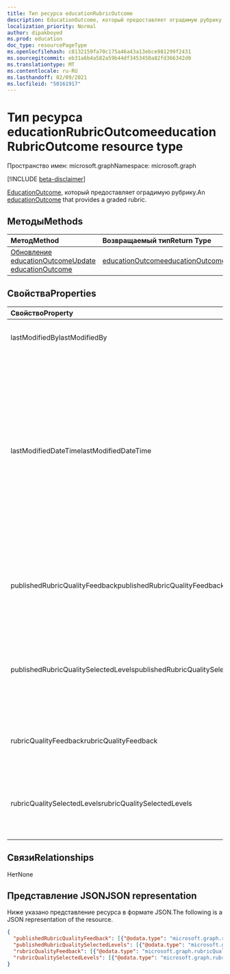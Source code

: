 ```yaml
---
title: Тип ресурса educationRubricOutcome
description: EducationOutcome, который предоставляет оградимую рубрику
localization_priority: Normal
author: dipakboyed
ms.prod: education
doc_type: resourcePageType
ms.openlocfilehash: c8132159fa70c175a46a43a13ebce981299f2431
ms.sourcegitcommit: eb31a6b4a582a59b44df3453450a82fd366342d0
ms.translationtype: MT
ms.contentlocale: ru-RU
ms.lasthandoff: 02/09/2021
ms.locfileid: "50161917"
---
```

# <a name="educationrubricoutcome-resource-type"></a><span data-ttu-id="b907f-103">Тип ресурса educationRubricOutcome</span><span class="sxs-lookup"><span data-stu-id="b907f-103">educationRubricOutcome resource type</span></span>

<span data-ttu-id="b907f-104">Пространство имен: microsoft.graph</span><span class="sxs-lookup"><span data-stu-id="b907f-104">Namespace: microsoft.graph</span></span>

[!INCLUDE [beta-disclaimer](../../includes/beta-disclaimer.md)]

<span data-ttu-id="b907f-105">[EducationOutcome,](educationoutcome.md) который предоставляет оградимую рубрику.</span><span class="sxs-lookup"><span data-stu-id="b907f-105">An [educationOutcome](educationoutcome.md) that provides a graded rubric.</span></span>

## <a name="methods"></a><span data-ttu-id="b907f-106">Методы</span><span class="sxs-lookup"><span data-stu-id="b907f-106">Methods</span></span>

| <span data-ttu-id="b907f-107">Метод</span><span class="sxs-lookup"><span data-stu-id="b907f-107">Method</span></span>       | <span data-ttu-id="b907f-108">Возвращаемый тип</span><span class="sxs-lookup"><span data-stu-id="b907f-108">Return Type</span></span> | <span data-ttu-id="b907f-109">Описание</span><span class="sxs-lookup"><span data-stu-id="b907f-109">Description</span></span> |
|:-------------|:------------|:------------|
| [<span data-ttu-id="b907f-110">Обновление educationOutcome</span><span class="sxs-lookup"><span data-stu-id="b907f-110">Update educationOutcome</span></span>](../api/educationoutcome-update.md) | [<span data-ttu-id="b907f-111">educationOutcome</span><span class="sxs-lookup"><span data-stu-id="b907f-111">educationOutcome</span></span>](educationoutcome.md) | <span data-ttu-id="b907f-112">Обновление объекта educationOutcome.</span><span class="sxs-lookup"><span data-stu-id="b907f-112">Update educationOutcome object.</span></span> |

## <a name="properties"></a><span data-ttu-id="b907f-113">Свойства</span><span class="sxs-lookup"><span data-stu-id="b907f-113">Properties</span></span>

| <span data-ttu-id="b907f-114">Свойство</span><span class="sxs-lookup"><span data-stu-id="b907f-114">Property</span></span>     | <span data-ttu-id="b907f-115">Тип</span><span class="sxs-lookup"><span data-stu-id="b907f-115">Type</span></span>        | <span data-ttu-id="b907f-116">Описание</span><span class="sxs-lookup"><span data-stu-id="b907f-116">Description</span></span> |
|:-------------|:------------|:------------|
|<span data-ttu-id="b907f-117">lastModifiedBy</span><span class="sxs-lookup"><span data-stu-id="b907f-117">lastModifiedBy</span></span>|[<span data-ttu-id="b907f-118">identitySet</span><span class="sxs-lookup"><span data-stu-id="b907f-118">identitySet</span></span>](identityset.md)|<span data-ttu-id="b907f-119">Последний пользователь, который изменял ресурс.</span><span class="sxs-lookup"><span data-stu-id="b907f-119">The last user to modify the resource.</span></span>|
|<span data-ttu-id="b907f-120">lastModifiedDateTime</span><span class="sxs-lookup"><span data-stu-id="b907f-120">lastModifiedDateTime</span></span>|<span data-ttu-id="b907f-121">DateTimeOffset</span><span class="sxs-lookup"><span data-stu-id="b907f-121">DateTimeOffset</span></span>|<span data-ttu-id="b907f-122">Время последнего изменения ресурса.</span><span class="sxs-lookup"><span data-stu-id="b907f-122">Moment in time when the resource was last modified.</span></span>  <span data-ttu-id="b907f-123">Тип Timestamp представляет сведения о времени и дате с использованием формата ISO 8601 (всегда применяется формат UTC).</span><span class="sxs-lookup"><span data-stu-id="b907f-123">The Timestamp type represents date and time information using ISO 8601 format and is always in UTC time.</span></span> <span data-ttu-id="b907f-124">Например, значение полуночи 1 января 2014 г. в формате UTC выглядит так: `'2014-01-01T00:00:00Z'`.</span><span class="sxs-lookup"><span data-stu-id="b907f-124">For example, midnight UTC on Jan 1, 2014 would look like this: `'2014-01-01T00:00:00Z'`</span></span>|
|<span data-ttu-id="b907f-125">publishedRubricQualityFeedback</span><span class="sxs-lookup"><span data-stu-id="b907f-125">publishedRubricQualityFeedback</span></span>|<span data-ttu-id="b907f-126">[Коллекция rubricQualityFeedbackModel](rubricqualityfeedbackmodel.md)</span><span class="sxs-lookup"><span data-stu-id="b907f-126">[rubricQualityFeedbackModel](rubricqualityfeedbackmodel.md) collection</span></span>|<span data-ttu-id="b907f-127">Копия свойства rubricQualityFeedback, которая происходит, когда учащемуся отпущен класс.</span><span class="sxs-lookup"><span data-stu-id="b907f-127">A copy of the rubricQualityFeedback property that is made when the grade is released to the student.</span></span>|
|<span data-ttu-id="b907f-128">publishedRubricQualitySelectedLevels</span><span class="sxs-lookup"><span data-stu-id="b907f-128">publishedRubricQualitySelectedLevels</span></span>|<span data-ttu-id="b907f-129">[Коллекция rubricQualitySelectedColumnModel](rubricqualityselectedcolumnmodel.md)</span><span class="sxs-lookup"><span data-stu-id="b907f-129">[rubricQualitySelectedColumnModel](rubricqualityselectedcolumnmodel.md) collection</span></span>|<span data-ttu-id="b907f-130">Копия свойства rubricQualitySelectedLevels, которая сделана, когда учащемуся был освобожден класс.</span><span class="sxs-lookup"><span data-stu-id="b907f-130">A copy of the rubricQualitySelectedLevels property that is made when the grade is released to the student.</span></span>|
|<span data-ttu-id="b907f-131">rubricQualityFeedback</span><span class="sxs-lookup"><span data-stu-id="b907f-131">rubricQualityFeedback</span></span>|<span data-ttu-id="b907f-132">[Коллекция rubricQualityFeedbackModel](rubricqualityfeedbackmodel.md)</span><span class="sxs-lookup"><span data-stu-id="b907f-132">[rubricQualityFeedbackModel](rubricqualityfeedbackmodel.md) collection</span></span>|<span data-ttu-id="b907f-133">Коллекция определенных отзывов для каждого качества этой рубрики.</span><span class="sxs-lookup"><span data-stu-id="b907f-133">A collection of specific feedback for each quality of this rubric.</span></span>|
|<span data-ttu-id="b907f-134">rubricQualitySelectedLevels</span><span class="sxs-lookup"><span data-stu-id="b907f-134">rubricQualitySelectedLevels</span></span>|<span data-ttu-id="b907f-135">[Коллекция rubricQualitySelectedColumnModel](rubricqualityselectedcolumnmodel.md)</span><span class="sxs-lookup"><span data-stu-id="b907f-135">[rubricQualitySelectedColumnModel](rubricqualityselectedcolumnmodel.md) collection</span></span>|<span data-ttu-id="b907f-136">Уровень, выбранный преподавателем для каждого качества при классификации этого задания.</span><span class="sxs-lookup"><span data-stu-id="b907f-136">The level that the teacher has selected for each quality while grading this assignment.</span></span>|

## <a name="relationships"></a><span data-ttu-id="b907f-137">Связи</span><span class="sxs-lookup"><span data-stu-id="b907f-137">Relationships</span></span>

<span data-ttu-id="b907f-138">Нет</span><span class="sxs-lookup"><span data-stu-id="b907f-138">None</span></span>

## <a name="json-representation"></a><span data-ttu-id="b907f-139">Представление JSON</span><span class="sxs-lookup"><span data-stu-id="b907f-139">JSON representation</span></span>

<span data-ttu-id="b907f-140">Ниже указано представление ресурса в формате JSON.</span><span class="sxs-lookup"><span data-stu-id="b907f-140">The following is a JSON representation of the resource.</span></span>

<!-- {
  "blockType": "resource",
  "optionalProperties": [

  ],
  "@odata.type": "microsoft.graph.educationRubricOutcome",
  "keyProperty": "id"
}-->

```json
{
  "publishedRubricQualityFeedback": [{"@odata.type": "microsoft.graph.rubricQualityFeedbackModel"}],
  "publishedRubricQualitySelectedLevels": [{"@odata.type": "microsoft.graph.rubricQualitySelectedColumnModel"}],
  "rubricQualityFeedback": [{"@odata.type": "microsoft.graph.rubricQualityFeedbackModel"}],
  "rubricQualitySelectedLevels": [{"@odata.type": "microsoft.graph.rubricQualitySelectedColumnModel"}]
}
```

<!-- uuid: 16cd6b66-4b1a-43a1-adaf-3a886856ed98
2019-02-04 14:57:30 UTC -->
<!-- {
  "type": "#page.annotation",
  "description": "educationRubricOutcome resource",
  "keywords": "",
  "section": "documentation",
  "tocPath": ""
}-->


